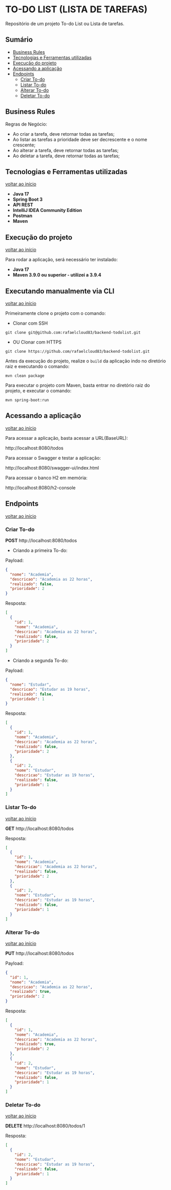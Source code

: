 # TO-DO LIST (LISTA DE TAREFAS)

Repositório de um projeto To-do List ou Lista de tarefas.

## Sumário

* [Business Rules](#business-rules)
* [Tecnologias e Ferramentas utilizadas](#tecnologias-e-ferramentas-utilizadas)
* [Execução do projeto](#execução-do-projeto)
* [Acessando a aplicação](#acessando-a-aplicação)
* [Endpoints](#endpoints)
    * [Criar To-do](#criar-to-do)
    * [Listar To-do](#listar-to-do)
    * [Alterar To-do](#alterar-to-do)
    * [Deletar To-do](#deletar-to-do)

## Business Rules

Regras de Negócio:
- Ao criar a tarefa, deve retornar todas as tarefas;
- Ao listar as tarefas a prioridade deve ser decrescente e o nome crescente;
- Ao alterar a tarefa, deve retornar todas as tarefas;
- Ao deletar a tarefa, deve retornar todas as tarefas;

## Tecnologias e Ferramentas utilizadas

[voltar ao início](#sumário)

* **Java 17**
* **Spring Boot 3**
* **API REST**
* **IntelliJ IDEA Community Edition**
* **Postman**
* **Maven**

## Execução do projeto

[voltar ao início](#sumário)

Para rodar a aplicação, será necessário ter instalado:

* **Java 17**
* **Maven 3.9.0 ou superior - utilizei a 3.9.4**

## Executando manualmente via CLI

[voltar ao início](#sumário)

Primeiramente clone o projeto com o comando:

- Clonar com SSH

`git clone git@github.com:rafaelcloud83/backend-todolist.git`

- OU Clonar com HTTPS

`git clone https://github.com/rafaelcloud83/backend-todolist.git`

Antes da execução do projeto, realize o `build` da aplicação indo no diretório raiz e executando o comando:

`mvn clean package`

Para executar o projeto com Maven, basta entrar no diretório raiz do projeto, e executar o comando:

`mvn spring-boot:run`

## Acessando a aplicação

[voltar ao início](#sumário)

Para acessar a aplicação, basta acessar a URL(BaseURL):

http://localhost:8080/todos

Para acessar o Swagger e testar a aplicação:

http://localhost:8080/swagger-ui/index.html

Para acessar o banco H2 em memória:

http://localhost:8080/h2-console

## Endpoints

[voltar ao início](#sumário)

### Criar To-do

**POST** http://localhost:8080/todos

- Criando a primeira To-do:

Payload:

```json
{
  "nome": "Academia",
  "descricao": "Academia as 22 horas",
  "realizado": false,
  "prioridade": 2
}
```

Resposta:

```json
[
  {
    "id": 1,
    "nome": "Academia",
    "descricao": "Academia as 22 horas",
    "realizado": false,
    "prioridade": 2
  }
]
```

- Criando a segunda To-do:

Payload:

```json
{
  "nome": "Estudar",
  "descricao": "Estudar as 19 horas",
  "realizado": false,
  "prioridade": 1
}
```

Resposta:

```json
[
  {
    "id": 1,
    "nome": "Academia",
    "descricao": "Academia as 22 horas",
    "realizado": false,
    "prioridade": 2
  },
  {
    "id": 2,
    "nome": "Estudar",
    "descricao": "Estudar as 19 horas",
    "realizado": false,
    "prioridade": 1
  }
]
```

### Listar To-do

[voltar ao início](#sumário)

**GET** http://localhost:8080/todos

Resposta:

```json
[
  {
    "id": 1,
    "nome": "Academia",
    "descricao": "Academia as 22 horas",
    "realizado": false,
    "prioridade": 2
  },
  {
    "id": 2,
    "nome": "Estudar",
    "descricao": "Estudar as 19 horas",
    "realizado": false,
    "prioridade": 1
  }
]
```

### Alterar To-do

[voltar ao início](#sumário)

**PUT** http://localhost:8080/todos

Payload:

```json
{
  "id": 1,
  "nome": "Academia",
  "descricao": "Academia as 22 horas",
  "realizado": true,
  "prioridade": 2
}
```

Resposta:

```json
[
  {
    "id": 1,
    "nome": "Academia",
    "descricao": "Academia as 22 horas",
    "realizado": true,
    "prioridade": 2
  },
  {
    "id": 2,
    "nome": "Estudar",
    "descricao": "Estudar as 19 horas",
    "realizado": false,
    "prioridade": 1
  }
]
```

### Deletar To-do

[voltar ao início](#sumário)

**DELETE** http://localhost:8080/todos/1

Resposta:

```json
[
  {
    "id": 2,
    "nome": "Estudar",
    "descricao": "Estudar as 19 horas",
    "realizado": false,
    "prioridade": 1
  }
]
```